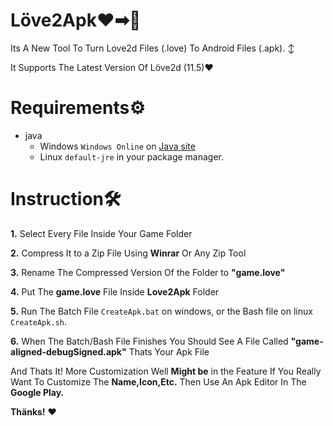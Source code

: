 # Löve2Apk❤➡🤖

Its A New Tool To Turn Love2d Files (.love) To Android Files (.apk). ↕

It Supports The Latest Version Of Löve2d (11.5)❤

# Requirements⚙️

- java
    - Windows `Windows Online` on [Java site](https://www.java.com/en/download/manual.jsp)
    - Linux `default-jre` in your package manager.

# Instruction🛠

**1.** Select Every File Inside Your Game Folder

**2.** Compress It to a Zip File Using **Winrar** Or Any Zip Tool

**3.** Rename The Compressed Version Of the Folder to **"game.love"**

**4.** Put The **game.love** File Inside **Love2Apk** Folder

**5.** Run The Batch File `CreateApk.bat` on windows, or the Bash file on linux `CreateApk.sh`.

**6.** When The Batch/Bash File Finishes You Should See A File Called **"game-aligned-debugSigned.apk"** Thats Your Apk File

And Thats It!
More Customization Well **Might be** in the Feature
If You Really Want To Customize The **Name,Icon,Etc.**
Then Use An Apk Editor In The **Google Play.**

**Thänks!** ❤
